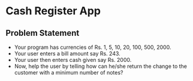 # Cash Register App
## Problem Statement
- Your program has currencies of Rs. 1, 5, 10, 20, 100, 500, 2000.
- Your user enters a bill amount say Rs. 243.
- Your user then enters cash given say Rs. 2000.
- Now, help the user by telling how can he/she return the change to the customer with a minimum number of notes?

